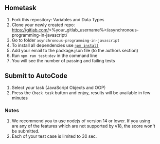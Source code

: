 ## Hometask

1. Fork this repository: Variables and Data Types
5. Clone your newly created repo: https://gitlab.com/<%your_gitlab_username%>/asynchronous-programming-in-javascript/
6. Go to folder `asynchronous-programming-in-javascript`
7. To install all dependencies use [`npm install`](https://docs.npmjs.com/cli/install)
8. Add your email to the package.json file (to the authors section)
9. Run `npm run test:dev` in the command line
7. You will see the number of passing and failing tests

## Submit to AutoCode
1. Select your task (JavaScript Objects and OOP)
2. Press the `Check task` button and enjoy, results will be available in few minutes

### Notes
1. We recommend you to use nodejs of version 14 or lower. If you using are any of the features which are not supported by v18, the score won't be submitted.
2. Each of your test case is limited to 30 sec.
